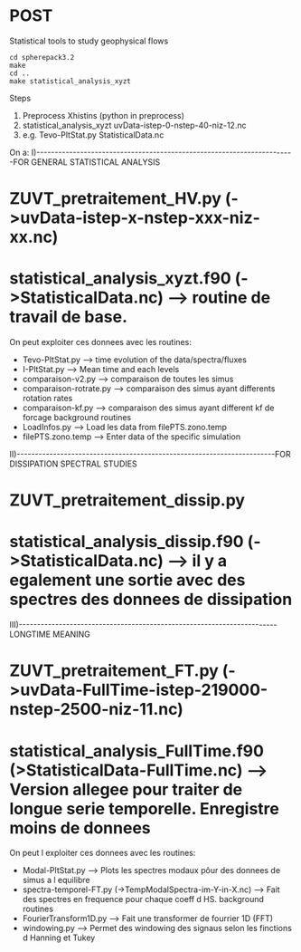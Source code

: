 # POST
Statistical tools to study geophysical flows

```
cd spherepack3.2
make
cd ..
make statistical_analysis_xyzt
```

Steps
1. Preprocess Xhistins (python in preprocess)
2. statistical_analysis_xyzt uvData-istep-0-nstep-40-niz-12.nc
3. e.g. Tevo-PltStat.py StatisticalData.nc

On a:
I)-----------------------------------------------------------------------FOR GENERAL STATISTICAL ANALYSIS
# ZUVT_pretraitement_HV.py (->uvData-istep-x-nstep-xxx-niz-xx.nc)
# statistical_analysis_xyzt.f90 (->StatisticalData.nc) --> routine de travail de base.
On peut exploiter ces donnees avec les
routines:
+ Tevo-PltStat.py         --> time evolution of the data/spectra/fluxes
+ I-PltStat.py            --> Mean time and each levels
+ comparaison-v2.py	  --> comparaison de toutes les simus
+ comparaison-rotrate.py  --> comparaison des simus ayant differents rotation rates
+ comparaison-kf.py	  --> comparaison des simus ayant different kf de forcage
background routines
+ LoadInfos.py		  --> Load les data from filePTS.zono.temp
+ filePTS.zono.temp	  --> Enter data of the specific simulation

II)-----------------------------------------------------------------------FOR DISSIPATION SPECTRAL STUDIES
# ZUVT_pretraitement_dissip.py 
# statistical_analysis_dissip.f90 (->StatisticalData.nc) --> il y a egalement une sortie avec des spectres des donnees de dissipation

III)-----------------------------------------------------------------------LONGTIME MEANING
# ZUVT_pretraitement_FT.py (->uvData-FullTime-istep-219000-nstep-2500-niz-11.nc)
# statistical_analysis_FullTime.f90 (>StatisticalData-FullTime.nc) --> Version allegee pour traiter de longue serie temporelle. Enregistre moins de donnees
On peut l exploiter ces donnees avec les
routines:
+ Modal-PltStat.py	  				      --> Plots les spectres modaux pôur des donnees de simus a l equilibre
+ spectra-temporel-FT.py  (->TempModalSpectra-im-Y-in-X.nc)   --> Fait des spectres en frequence pour chaque coeff d HS.
background routines
+ FourierTransform1D.py   --> Fait une transformer de fourrier 1D (FFT)
+ windowing.py		  --> Permet des windowing des signaus selon les finctions d Hanning et Tukey 
